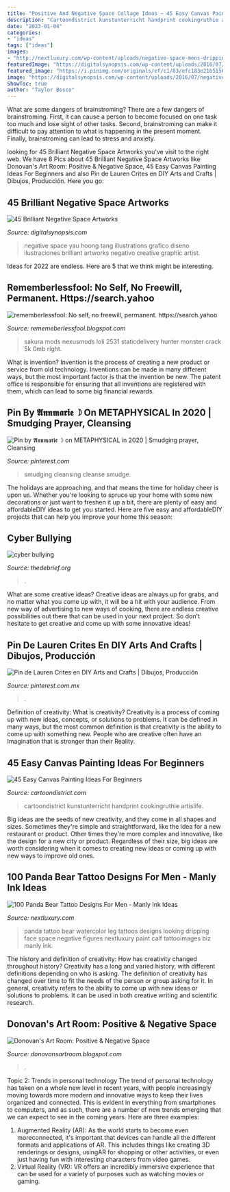 ```yaml
---
title: "Positive And Negative Space Collage Ideas ~ 45 Easy Canvas Painting Ideas For Beginners"
description: "Cartoondistrict kunstunterricht handprint cookingruthie artislife"
date: "2023-01-04"
categories:
- "ideas"
tags: ["ideas"]
images:
- "http://nextluxury.com/wp-content/uploads/negative-space-mens-dripping-paint-panda-leg-calf-tatoos.jpg"
featuredImage: "https://digitalsynopsis.com/wp-content/uploads/2016/07/negative-space-art-illustrations-tang-yau-hoong-5.gif"
featured_image: "https://i.pinimg.com/originals/ef/c1/83/efc183e21b5156176218de32aba0193f.jpg"
image: "https://digitalsynopsis.com/wp-content/uploads/2016/07/negative-space-art-illustrations-tang-yau-hoong-5.gif"
ShowToc: true
author: "Taylor Bosco"
---
```



What are some dangers of brainstroming?
There are a few dangers of brainstroming. First, it can cause a person to become focused on one task too much and lose sight of other tasks. Second, brainstroming can make it difficult to pay attention to what is happening in the present moment. Finally, brainstroming can lead to stress and anxiety.

	

		
looking for 45 Brilliant Negative Space Artworks you've visit to the right web. We have 8 Pics about 45 Brilliant Negative Space Artworks like Donovan&#039;s Art Room: Positive &amp; Negative Space, 45 Easy Canvas Painting Ideas For Beginners and also Pin de Lauren Crites en DIY Arts and Crafts | Dibujos, Producción. Here you go:
		
    
## 45 Brilliant Negative Space Artworks

<img loading=lazy src="https://digitalsynopsis.com/wp-content/uploads/2016/07/negative-space-art-illustrations-tang-yau-hoong-5.gif" onerror="this.onerror=null;this.src='https://tse1.mm.bing.net/th?id=OIP.kQNQcB4IRGdszgfnVWq1TAHaHa&amp;pid=15.1';" alt="45 Brilliant Negative Space Artworks">

_Source: digitalsynopsis.com_

>negative space yau hoong tang illustrations grafico diseno ilustraciones brilliant artworks negativo creative graphic artist. 

	

Ideas for 2022 are endless. Here are 5 that we think might be interesting. 

    
## Rememberlessfool: No Self, No Freewill, Permanent. Https://search.yahoo

<img loading=lazy src="https://staticdelivery.nexusmods.com/mods/2531/images/thumbnails/611/611-1544720985-1998088122.png" onerror="this.onerror=null;this.src='https://tse3.mm.bing.net/th?id=OIP.Z8QpSavXxU7yb1J8pgmGdAAAAA&amp;pid=15.1';" alt="rememberlessfool: No self, no freewill, permanent. https://search.yahoo">

_Source: rememeberlessfool.blogspot.com_

>sakura mods nexusmods loli 2531 staticdelivery hunter monster crack 5k 0mb right. 

	

What is invention?
Invention is the process of creating a new product or service from old technology. Inventions can be made in many different ways, but the most important factor is that the invention be new. 
The patent office is responsible for ensuring that all inventions are registered with them, which can lead to some big financial rewards.

    
## Pin By 𝕬𝖓𝖓𝖒𝖆𝖗𝖎𝖊 ☽ On METAPHYSICAL In 2020 | Smudging Prayer, Cleansing

<img loading=lazy src="https://i.pinimg.com/736x/39/dd/09/39dd0997f2fab2d42c5498a96462d8f6.jpg" onerror="this.onerror=null;this.src='https://tse2.mm.bing.net/th?id=OIP.I_ZD_ECY2Z3F978WWyKUoQHaMs&amp;pid=15.1';" alt="Pin by 𝕬𝖓𝖓𝖒𝖆𝖗𝖎𝖊 ☽ on METAPHYSICAL in 2020 | Smudging prayer, Cleansing">

_Source: pinterest.com_

>smudging cleansing cleanse smudge. 

	

The holidays are approaching, and that means the time for holiday cheer is upon us. Whether you're looking to spruce up your home with some new decorations or just want to freshen it up a bit, there are plenty of easy and affordableDIY ideas to get you started. Here are five easy and affordableDIY projects that can help you improve your home this season: 

    
## Cyber Bullying

<img loading=lazy src="https://thedebrief.org/wp-content/uploads/2021/04/computer-5777377_1280.png" onerror="this.onerror=null;this.src='https://tse1.mm.bing.net/th?id=OIP.reE9k7_EHSpHEucxgKhe8gHaEe&amp;pid=15.1';" alt="cyber bullying">

_Source: thedebrief.org_

>. 

	

What are some creative ideas?
Creative ideas are always up for grabs, and no matter what you come up with, it will be a hit with your audience. From new way of advertising to new ways of cooking, there are endless creative possibilities out there that can be used in your next project. So don't hesitate to get creative and come up with some innovative ideas!

    
## Pin De Lauren Crites En DIY Arts And Crafts | Dibujos, Producción

<img loading=lazy src="https://i.pinimg.com/originals/ef/c1/83/efc183e21b5156176218de32aba0193f.jpg" onerror="this.onerror=null;this.src='https://tse2.mm.bing.net/th?id=OIP.-Vm5Q70wb2ptCRxEK0zVYAHaJ_&amp;pid=15.1';" alt="Pin de Lauren Crites en DIY Arts and Crafts | Dibujos, Producción">

_Source: pinterest.com.mx_

>. 

	

Definition of creativity: What is creativity?
Creativity is a process of coming up with new ideas, concepts, or solutions to problems. It can be defined in many ways, but the most common definition is that creativity is the ability to come up with something new. People who are creative often have an Imagination that is stronger than their Reality.

    
## 45 Easy Canvas Painting Ideas For Beginners

<img loading=lazy src="http://www.cartoondistrict.com/wp-content/uploads/2017/06/Easy-Canvas-Painting-Ideas-For-Beginners7.jpg" onerror="this.onerror=null;this.src='https://tse2.mm.bing.net/th?id=OIP.sRxmfGrIrUtRCQaTjnskUAHaJb&amp;pid=15.1';" alt="45 Easy Canvas Painting Ideas For Beginners">

_Source: cartoondistrict.com_

>cartoondistrict kunstunterricht handprint cookingruthie artislife. 

	

Big ideas are the seeds of new creativity, and they come in all shapes and sizes. Sometimes they're simple and straightforward, like the idea for a new restaurant or product. Other times they're more complex and innovative, like the design for a new city or product. Regardless of their size, big ideas are worth considering when it comes to creating new ideas or coming up with new ways to improve old ones.

    
## 100 Panda Bear Tattoo Designs For Men - Manly Ink Ideas

<img loading=lazy src="http://nextluxury.com/wp-content/uploads/negative-space-mens-dripping-paint-panda-leg-calf-tatoos.jpg" onerror="this.onerror=null;this.src='https://tse4.mm.bing.net/th?id=OIP.ufigxxgjq5Mr5Q0BaPO0TgHaHa&amp;pid=15.1';" alt="100 Panda Bear Tattoo Designs For Men - Manly Ink Ideas">

_Source: nextluxury.com_

>panda tattoo bear watercolor leg tattoos designs looking dripping face space negative figures nextluxury paint calf tattooimages biz manly ink. 

	

The history and definition of creativity: How has creativity changed throughout history?
Creativity has a long and varied history, with different definitions depending on who is asking. The definition of creativity has changed over time to fit the needs of the person or group asking for it. In general, creativity refers to the ability to come up with new ideas or solutions to problems. It can be used in both creative writing and scientific research.

    
## Donovan&#039;s Art Room: Positive &amp; Negative Space

<img loading=lazy src="https://4.bp.blogspot.com/-kj-NBqFpXsA/WblM6d83b5I/AAAAAAAABos/cUW76h5Luyg9QP-4ZNSAMk5XoOguNNjmgCEwYBhgL/s1600/IMG_6831.JPG" onerror="this.onerror=null;this.src='https://tse1.mm.bing.net/th?id=OIP.UJNvoxWUUFJ77jr14tx2rwHaJ4&amp;pid=15.1';" alt="Donovan&#039;s Art Room: Positive &amp; Negative Space">

_Source: donovansartroom.blogspot.com_

>. 

	

Topic 2: Trends in personal technology
The trend of personal technology has taken on a whole new level in recent years, with people increasingly moving towards more modern and innovative ways to keep their lives organized and connected. This is evident in everything from smartphones to computers, and as such, there are a number of new trends emerging that we can expect to see in the coming years. Here are three examples: 
1) Augmented Reality (AR): As the world starts to become even moreconnected, it's important that devices can handle all the different formats and applications of AR. This includes things like creating 3D renderings or designs, usingAR for shopping or other activities, or even just having fun with interesting characters from video games. 
2) Virtual Reality (VR): VR offers an incredibly immersive experience that can be used for a variety of purposes such as watching movies or gaming.


